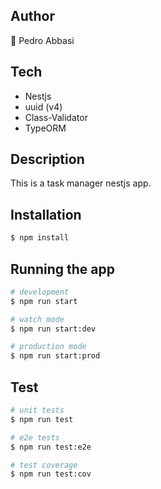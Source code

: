 ## Author
🧱 Pedro Abbasi

## Tech
- Nestjs
- uuid (v4)
- Class-Validator
- TypeORM

## Description
This is a task manager nestjs app.

## Installation

```bash
$ npm install
```

## Running the app

```bash
# development
$ npm run start

# watch mode
$ npm run start:dev

# production mode
$ npm run start:prod
```

## Test

```bash
# unit tests
$ npm run test

# e2e tests
$ npm run test:e2e

# test coverage
$ npm run test:cov
```